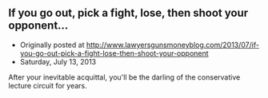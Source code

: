 ## If you go out, pick a fight, lose, then shoot your opponent...

 * Originally posted at http://www.lawyersgunsmoneyblog.com/2013/07/if-you-go-out-pick-a-fight-lose-then-shoot-your-opponent
 * Saturday, July 13, 2013

After your inevitable acquittal, you'll be the darling of the conservative lecture circuit for years.